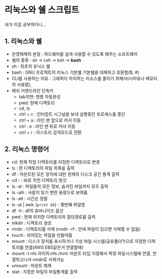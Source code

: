 # 리눅스와 쉘 스크립트

내가 이걸 공부하다니...

## 1. 리눅스와 쉘

- 운영체제의 본질 : 하드웨어를 쉽게 사용할 수 있도록 해주는 소프트웨어
- 쉘의 종류 : sh -> csh -> ksh -> **bash**
- sh : 최초의 유닉스 쉘
- bash : GNU 프로젝트의 리눅스 기본쉘 기본쉘을 대체하고 호환함($, #)
- CLI를 사용하는 이유 : 그래픽이 차지하는 리소스를 줄이기 위해서(시피유나 메모리의 사용량),
- 배쉬 커맨드라인 단축키
  - tab치면: 명령 자동완성
  - pwd: 현재 디렉토리
  - cd, ls
  - ctrl + c : 인터럽트 시그널을 보내 실행중인 프로세스를 중단
  - ctrl + a : 라인 맨 앞으로 커서 이동
  - ctrl : e : 라인 맨 뒤로 커서 이동
  - ctrl + r : 히스토리 검색모드로 전환

## 2. 리눅스 명령어

- cd: 현재 작업 디렉토리를 지정한 디렉토리로 변경
- ls : 현 디렉토리의 파일 목록을 출력
- df : 마운트된 모든 장치에 대한 현재의 디스크 공간 통계 출력
- cd - : 바로 직전 디렉토리 왓갓
- ls -al : 파일들의 모든 정보, 숨겨진 파일까지 모두 출력
- ls -alh : 사람이 읽기 편한 용량으로 보여줌
- ls -alt : 시간순 정렬
- ls -al | awk `{print $9}` : 몇번째 파일명
- df -h : df의 휴머나이즈 옵션
- pwd : 현재 위치한 디렉토리의 절대경로를 출력
- mkdir : 디렉토리 생성
- rmdir : 디렉토리를 삭제 (rmdir -rf : 안에 파일이 있으면 삭제할 수 없음)
- touch : 비어있는 파일을 만들어줌
- mount : 디스크 장치를 표시하거나 가상 파일 시스템(공유폴더?)으로 지정한 디렉토리를 연결(AWS EBS같은거 연결할때)
- mount -t nfs 아이피:nfs /mnt: 마운트 타입 지정해서 특정 파일시스템에 연결, 연결하고나서 rmdir로 삭제가능
- umount : 마운트 해제
- stat : 지정한 파일의 파일통계를 출력
